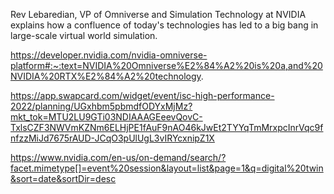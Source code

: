Rev Lebaredian, VP of Omniverse and Simulation Technology at NVIDIA explains how a confluence of today's technologies has led to a big bang in large-scale virtual world simulation.

https://developer.nvidia.com/nvidia-omniverse-platform#:~:text=NVIDIA%20Omniverse%E2%84%A2%20is%20a,and%20NVIDIA%20RTX%E2%84%A2%20technology.




https://app.swapcard.com/widget/event/isc-high-performance-2022/planning/UGxhbm5pbmdfODYxMjMz?mkt_tok=MTU2LU9GTi03NDIAAAGEeevQovC-TxlsCZF3NWVmKZNm6ELHjPE1fAuF9nAO46kJwEt2TYYqTmMrxpcInrVqc9fnfzzMiJd7675rAUD-JCqO3pUlUgL3vIRYcxnipZ1X


https://www.nvidia.com/en-us/on-demand/search/?facet.mimetype[]=event%20session&layout=list&page=1&q=digital%20twin&sort=date&sortDir=desc


